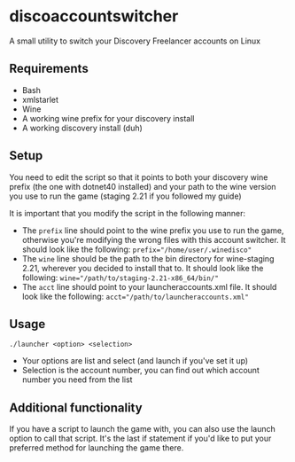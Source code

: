 # discoaccountswitcher
A small utility to switch your Discovery Freelancer accounts on Linux


## Requirements

- Bash
- xmlstarlet
- Wine
- A working wine prefix for your discovery install
- A working discovery install (duh)

## Setup

You need to edit the script so that it points to both your discovery wine prefix (the one with dotnet40 installed) and your path to the wine version you use to run the game (staging 2.21 if you followed my guide)

It is important that you modify the script in the following manner:

- The `prefix` line should point to the wine prefix you use to run the game, otherwise you're modifying the wrong files with this account switcher. It should look like the following:
`prefix="/home/user/.winedisco"`
- The `wine` line should be the path to the bin directory for wine-staging 2.21, wherever you decided to install that to. It should look like the following:
`wine="/path/to/staging-2.21-x86_64/bin/"`
- The `acct` line should point to your launcheraccounts.xml file. It should look like the following:
`acct="/path/to/launcheraccounts.xml"`

## Usage

`./launcher <option> <selection>`

- Your options are list and select (and launch if you've set it up)
- Selection is the account number, you can find out which account number you need from the list

## Additional functionality

If you have a script to launch the game with, you can also use the launch option to call that script. It's the last if statement if you'd like to put your preferred method for launching the game there.

